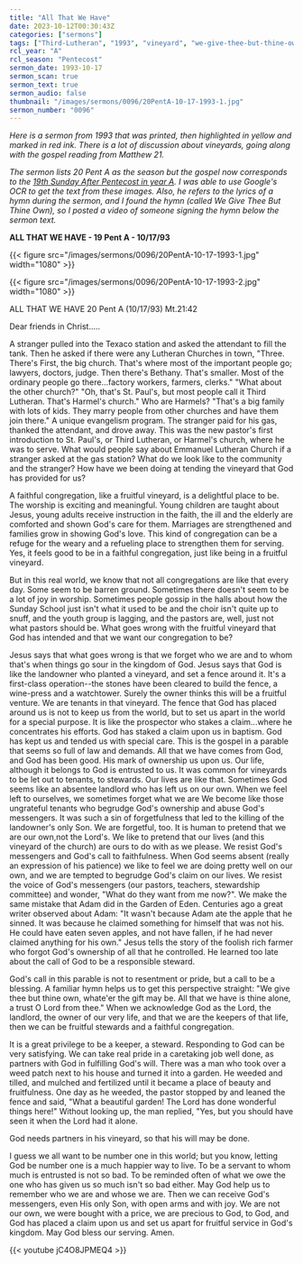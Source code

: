 ```yaml
---
title: "All That We Have"
date: 2023-10-12T00:30:43Z
categories: ["sermons"]
tags: ["Third-Lutheran", "1993", "vineyard", "we-give-thee-but-thine-own"]
rcl_year: "A"
rcl_season: "Pentecost"
sermon_date: 1993-10-17
sermon_scan: true
sermon_text: true
sermon_audio: false
thumbnail: "/images/sermons/0096/20PentA-10-17-1993-1.jpg"
sermon_number: "0096"
---
```


_Here is a sermon from 1993 that was printed, then highlighted in yellow and marked in red ink. There is a lot of discussion about vineyards, going along with the gospel reading from Matthew 21._

<!--more-->

_The sermon lists 20 Pent A as the season but the gospel now corresponds to the [19th Sunday After Pentecost in year A](https://lectionary.library.vanderbilt.edu/texts.php?id=162). I was able to use Google's OCR to get the text from these images.  Also, he refers to the lyrics of a hymn during the sermon, and I found the hymn (called We Give Thee But Thine Own), so I posted a video of someone signing the hymn below the sermon text._

**ALL THAT WE HAVE - 19 Pent A - 10/17/93**

{{< figure src="/images/sermons/0096/20PentA-10-17-1993-1.jpg" width="1080" >}}

{{< figure src="/images/sermons/0096/20PentA-10-17-1993-2.jpg" width="1080" >}}

ALL THAT WE HAVE
20 Pent A (10/17/93)
Mt.21:42

Dear friends in Christ.....

A stranger pulled into the Texaco station and asked the attendant to fill the tank. Then he asked if there were any Lutheran Churches in town, "Three. There's First, the big church. That's where most of the important people go; lawyers, doctors, judge. Then there's Bethany. That's smaller. Most of the ordinary people go there...factory workers, farmers, clerks." "What about the other church?" "Oh, that's St. Paul's, but most people call it Third Lutheran. That's Harmel's church." Who are Harmels? "That's a big family with lots of kids. They marry people from other churches and have them join there." A unique evangelism program. The stranger paid for his gas, thanked the attendant, and drove away. This was the new pastor's first introduction to St. Paul's, or Third Lutheran, or Harmel's church, where he was to serve. What would people say about Emmanuel Lutheran Church if a stranger asked at the gas station? What do we look like to the community and the stranger? How have we been doing at tending the vineyard that God has provided for us?

A faithful congregation, like a fruitful vineyard, is a delightful place to be. The worship is exciting and meaningful. Young children are taught about Jesus, young adults receive instruction in the faith, the ill and the elderly are comforted and shown God's care for them. Marriages are strengthened and families grow in showing God's love. This kind of congregation can be a refuge for the weary and a refueling place to strengthen them for serving. Yes, it feels good to be in a faithful congregation, just like being in a fruitful vineyard.

But in this real world, we know that not all congregations are like that every day. Some seem to be barren ground. Sometimes there doesn't seem to be a lot of joy in worship. Sometimes people gossip in the halls about how the Sunday School just isn't what it used to be and the choir isn't quite up to snuff, and the youth group is lagging, and the pastors are, well, just not what pastors should be. What goes wrong with the fruitful vineyard that God has intended and that we want our congregation to be?

Jesus says that what goes wrong is that we forget who we are and to whom that's when things go sour in the kingdom of God. Jesus says that God is like the landowner who planted a vineyard, and set a fence around it. It's a first-class operation--the stones have been cleared to build the fence, a wine-press and a watchtower. Surely the owner thinks this will be a fruitful venture. We are tenants in that vineyard. The fence that God has placed around us is not to keep us from the world, but to set us apart in the world for a special purpose. It is like the prospector who stakes a claim...where he concentrates his efforts. God has staked a claim upon us in baptism. God has kept us and tended us with special care. This is the gospel in a parable that seems so full of law and demands. All that we have comes from God, and God has been good. His mark of ownership us upon us. Our life, although it belongs to God is entrusted to us. It was common for vineyards to be let out to tenants, to stewards. Our lives are like that. Sometimes God seems like an absentee landlord who has left us on our own. When we feel left to ourselves, we sometimes forget what we are We become like those ungrateful tenants who begrudge God's ownership and abuse God's messengers. It was such a sin of forgetfulness that led to the killing of the landowner's only Son. We are forgetful, too. It is human to pretend that we are our own,not the Lord's. We like to pretend that our lives (and this vineyard of the church) are ours to do with as we please. We resist God's messengers and God's call to faithfulness. When God seems absent (really an expression of his patience) we like to feel we are doing pretty well on our own, and we are tempted to begrudge God's claim on our lives. We resist the voice of God's messengers (our pastors, teachers, stewardship committee) and wonder, "What do they want from me now?". We make the same mistake that Adam did in the Garden of Eden. Centuries ago a great writer observed about Adam: "It wasn't because Adam ate the apple that he sinned. It was because he claimed something for himself that was not his. He could have eaten seven apples, and not have fallen, if he had never claimed anything for his own." Jesus tells the story of the foolish rich farmer who forgot God's ownership of all that he controlled. He learned too late about the call of God to be a responsible steward.

God's call in this parable is not to resentment or pride, but a call to be a blessing. A familiar hymn helps us to get this perspective straight: "We give thee but thine own, whate'er the gift may be. All that we have is thine alone, a trust O Lord from thee." When we acknowledge God as the Lord, the landlord, the owner of our very life, and that we are the keepers of that life, then we can be fruitful stewards and a faithful congregation. 

It is a great privilege to be a keeper, a steward. Responding to God can be very satisfying. We can take real pride in a caretaking job well done, as partners with God in fulfilling God's will. There was a man who took over a weed patch next to his house and turned it into a garden. He weeded and tilled, and mulched and fertilized until it became a place of beauty and fruitfulness. One day as he weeded, the pastor stopped by and leaned the fence and said, "What a beautiful garden! The Lord has done wonderful things here!" Without looking up, the man replied, "Yes, but you should have seen it when the Lord had it alone.

God needs partners in his vineyard, so that his will may be done.

I guess we all want to be number one in this world; but you know, letting God be number one is a much happier way to live. To be a servant to whom much is entrusted is not so bad. To be reminded often of what we owe the one who has given us so much isn't so bad either. May God help us to remember who we are and whose we are. Then we can receive God's messengers, even His only Son, with open arms and with joy. We are not our own, we were bought with a price, we are precious to God, to God, and God has placed a claim upon us and set us apart for fruitful service in God's kingdom. May God bless our serving. Amen.



{{< youtube jC4O8JPMEQ4 >}}
